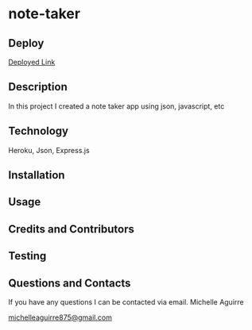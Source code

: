 # note-taker

## Deploy

[Deployed Link](https://lit-spire-27487.herokuapp.com/)

## Description

In this project I created a note taker app using json, javascript, etc


## Technology

Heroku, Json, Express.js

## Installation

## Usage

## Credits and Contributors

## Testing

## Questions and Contacts

If you have any questions I can be contacted via email. 
Michelle Aguirre

[michelleaguirre875@gmail.com](mailto:michelleaguirre875@gmail.com)